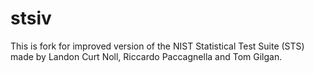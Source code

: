 # stsiv
This is fork for improved version of the NIST Statistical Test Suite (STS) made by Landon Curt Noll, Riccardo Paccagnella and Tom Gilgan.
